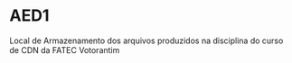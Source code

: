 # AED1
Local de Armazenamento dos arquivos produzidos na disciplina do curso de CDN da FATEC Votorantim
